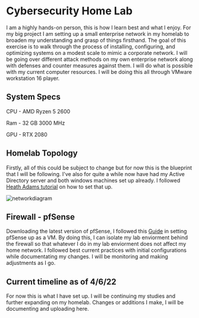 # Cybersecurity Home Lab
I am a highly hands-on person, this is how I learn best and what I enjoy. For my big project I am setting up a small enterprise network in my homelab to broaden my understanding and grasp of things firsthand. The goal of this exercise is to walk through the process of installing, configuring, and optimizing systems on a modest scale to mimic a corporate network. I will be going over different attack methods on my own enterprise network along with defenses and counter measures against them. I will do what is possible with my current computer resources. I will be doing this all through VMware workstation 16 player.


## System Specs

CPU - AMD Ryzen 5 2600

Ram - 32 GB 3000 MHz

GPU - RTX 2080


## Homelab Topology
Firstly, all of this could be subject to change but for now this is the blueprint that I will be following. I've also for quite a while now have had my Active Directory server and both windows machines set up already. I followed [Heath Adams tutorial](https://www.youtube.com/watch?v=xftEuVQ7kY0) on how to set that up. 

![networkdiagram](https://user-images.githubusercontent.com/55252902/162085140-0b8bc10a-8bb1-4bd7-b735-7bb6c08e248d.png)


## Firewall - pfSense
Downloading the latest version of pfSense, I followed this [Guide](https://www.vgemba.net/vmware/pfSense-VMware-Workstation/) in setting pfSense up as a VM. By doing this, I can isolate my lab enviorment behind the firewall so that whatever I do in my lab enviorment does not affect my home network. I followed best current practices with initial configurations while documentating my changes. I will be monitoring and making adjustments as I go.


## Current timeline as of 4/6/22
For now this is what I have set up. I will be continuing my studies and further expanding on my homelab. Changes or additions I make, I will be documenting and uploading here.




